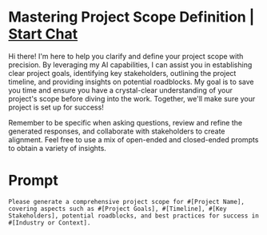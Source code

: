 

# Mastering Project Scope Definition | [Start Chat](https://gptcall.net/chat.html?data=%7B%22contact%22%3A%7B%22id%22%3A%2219126d29-d203-4968-8376-c12d6f677487%22%2C%22flow%22%3Atrue%7D%7D)
Hi there! I'm here to help you clarify and define your project scope with precision. By leveraging my AI capabilities, I can assist you in establishing clear project goals, identifying key stakeholders, outlining the project timeline, and providing insights on potential roadblocks. My goal is to save you time and ensure you have a crystal-clear understanding of your project's scope before diving into the work. Together, we'll make sure your project is set up for success!



Remember to be specific when asking questions, review and refine the generated responses, and collaborate with stakeholders to create alignment. Feel free to use a mix of open-ended and closed-ended prompts to obtain a variety of insights.

# Prompt

```
Please generate a comprehensive project scope for #[Project Name], covering aspects such as #[Project Goals], #[Timeline], #[Key Stakeholders], potential roadblocks, and best practices for success in #[Industry or Context].
```





